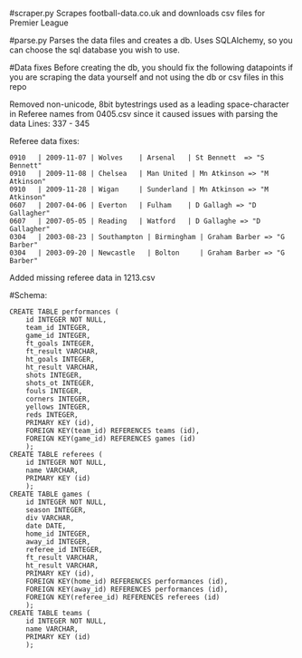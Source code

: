 

#scraper.py
Scrapes football-data.co.uk and downloads csv files for Premier League 

#parse.py
Parses the data files and creates a db. Uses SQLAlchemy, so you can choose
the sql database you wish to use.

#Data fixes
Before creating the db, you should fix the following datapoints if you are
scraping the data yourself and not using the db or csv files in this repo

Removed non-unicode, 8bit bytestrings  used as a leading space-character 
in Referee names from 0405.csv since it caused issues with parsing the data
Lines: 337 - 345

Referee data fixes:
```
0910   | 2009-11-07 | Wolves    | Arsenal   | St Bennett  => "S Bennett"
0910   | 2009-11-08 | Chelsea   | Man United | Mn Atkinson => "M Atkinson"
0910   | 2009-11-28 | Wigan     | Sunderland | Mn Atkinson => "M Atkinson"
0607   | 2007-04-06 | Everton   | Fulham    | D Gallagh => "D Gallagher"
0607   | 2007-05-05 | Reading   | Watford   | D Gallaghe => "D Gallagher"
0304   | 2003-08-23 | Southampton | Birmingham | Graham Barber => "G Barber"
0304   | 2003-09-20 | Newcastle   | Bolton     | Graham Barber => "G Barber"
```

Added missing referee data in 1213.csv

#Schema:
```
CREATE TABLE performances (
    id INTEGER NOT NULL,
    team_id INTEGER,
    game_id INTEGER,
    ft_goals INTEGER,
    ft_result VARCHAR,
    ht_goals INTEGER,
    ht_result VARCHAR,
    shots INTEGER,
    shots_ot INTEGER,
    fouls INTEGER,
    corners INTEGER,
    yellows INTEGER,
    reds INTEGER,
    PRIMARY KEY (id),
    FOREIGN KEY(team_id) REFERENCES teams (id),
    FOREIGN KEY(game_id) REFERENCES games (id)
    );
CREATE TABLE referees (
    id INTEGER NOT NULL,
    name VARCHAR,
    PRIMARY KEY (id)
    );
CREATE TABLE games (
    id INTEGER NOT NULL,
    season INTEGER,
    div VARCHAR,
    date DATE,
    home_id INTEGER,
    away_id INTEGER,
    referee_id INTEGER,
    ft_result VARCHAR,
    ht_result VARCHAR,
    PRIMARY KEY (id),
    FOREIGN KEY(home_id) REFERENCES performances (id),
    FOREIGN KEY(away_id) REFERENCES performances (id),
    FOREIGN KEY(referee_id) REFERENCES referees (id)
    );
CREATE TABLE teams (
    id INTEGER NOT NULL,
    name VARCHAR,
    PRIMARY KEY (id)
    );
```
